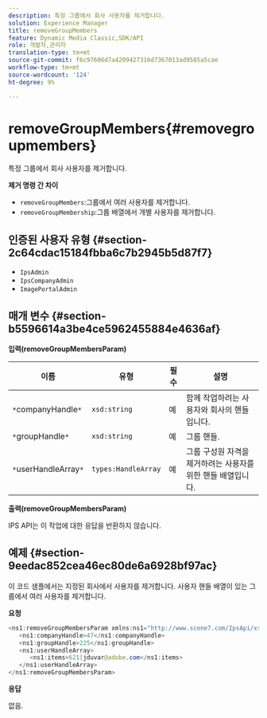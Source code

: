 ```yaml
---
description: 특정 그룹에서 회사 사용자를 제거합니다.
solution: Experience Manager
title: removeGroupMembers
feature: Dynamic Media Classic,SDK/API
role: 개발자,관리자
translation-type: tm+mt
source-git-commit: f6c97606d7a4209427316d7367013ad9585a5cae
workflow-type: tm+mt
source-wordcount: '124'
ht-degree: 9%

---
```



# removeGroupMembers{#removegroupmembers}

특정 그룹에서 회사 사용자를 제거합니다.

**제거 명령 간 차이**

* `removeGroupMembers`:그룹에서 여러 사용자를 제거합니다.
* `removeGroupMembership`:그룹 배열에서 개별 사용자를 제거합니다.

## 인증된 사용자 유형 {#section-2c64cdac15184fbba6c7b2945b5d87f7}

* `IpsAdmin`
* `IpsCompanyAdmin`
* `ImagePortalAdmin`

## 매개 변수 {#section-b5596614a3be4ce5962455884e4636af}

**입력(removeGroupMembersParam)**

| 이름 | 유형 | 필수 | 설명 |
|---|---|---|---|
| `*`companyHandle`*` | `xsd:string` | 예 | 함께 작업하려는 사용자와 회사의 핸들입니다. |
| `*`groupHandle`*` | `xsd:string` | 예 | 그룹 핸들. |
| `*`userHandleArray`*` | `types:HandleArray` | 예 | 그룹 구성원 자격을 제거하려는 사용자를 위한 핸들 배열입니다. |

**출력(removeGroupMembersParam)**

IPS API는 이 작업에 대한 응답을 반환하지 않습니다.

## 예제 {#section-9eedac852cea46ec80de6a6928bf97ac}

이 코드 샘플에서는 지정된 회사에서 사용자를 제거합니다. 사용자 핸들 배열이 있는 그룹에서 여러 사용자를 제거합니다.

**요청**

```java
<ns1:removeGroupMembersParam xmlns:ns1="http://www.scene7.com/IpsApi/xsd">
   <ns1:companyHandle>47</ns1:companyHandle>
   <ns1:groupHandle>225</ns1:groupHandle>
   <ns1:userHandleArray>
      <ns1:items>621|jduvar@adobe.com</ns1:items>
   </ns1:userHandleArray>
</ns1:removeGroupMembersParam>
```

**응답**

없음.
